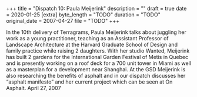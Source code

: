 +++
title = "Dispatch 10: Paula Meijerink"
description = ""
draft = true
date = 2020-01-25
[extra]
byte_length = "TODO"
duration = "TODO"
original_date = 2007-04-27
file = "TODO"
+++

In the 10th delivery of Terragrams, Paula Meijerink talks about juggling her work as a young practitioner, teaching as an Assistant Professor of Landscape Architecture at the Harvard Graduate School of Design and family practice while raising 2 daughters. With her studio Wanted, Meijerink has built 2 gardens for the International Garden Festival of Metis in Quebec and is presently working on a roof deck for a 700 unit tower in Miami as well as a masterplan for a development near Shanghai. At the GSD Meijerink is also researching the benefits of asphalt and in our dispatch discusses her “asphalt manifesto” and her current project which can be seen at On Asphalt. April 27, 2007

